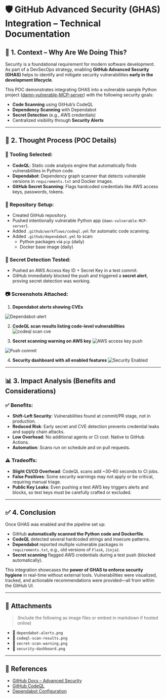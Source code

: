 # 🛡️ GitHub Advanced Security (GHAS) Integration – Technical Documentation

## 📌 1. Context – Why Are We Doing This?

Security is a foundational requirement for modern software development. As part of a DevSecOps strategy, enabling **GitHub Advanced Security (GHAS)** helps to identify and mitigate security vulnerabilities **early in the development lifecycle**.

This POC demonstrates integrating GHAS into a vulnerable sample Python project ([damn-vulnerable-MCP-server](https://github.com/vulnerable-apps/damn-vulnerable-MCP-server)) with the following security goals:
- **Code Scanning** using GitHub’s CodeQL
- **Dependency Scanning** with Dependabot
- **Secret Detection** (e.g., AWS credentials)
- Centralized visibility through **Security Alerts**

---

## 🔬 2. Thought Process (POC Details)

### 🔧 Tooling Selected:
- **CodeQL**: Static code analysis engine that automatically finds vulnerabilities in Python code.
- **Dependabot**: Dependency graph scanner that detects vulnerable versions in `requirements.txt` and Docker images.
- **GitHub Secret Scanning**: Flags hardcoded credentials like AWS access keys, passwords, tokens.

### 🧪 Repository Setup:
- Created GitHub repository.
- Pushed intentionally vulnerable Python app (`damn-vulnerable-MCP-server`).
- Added `.github/workflows/codeql.yml` for automatic code scanning.
- Added `.github/dependabot.yml` to scan:
  - Python packages via `pip` (daily)
  - Docker base image (daily)

### 🪪 Secret Detection Tested:
- Pushed an AWS Access Key ID + Secret Key in a test commit.
- GitHub immediately blocked the push and triggered a **secret alert**, proving secret detection was working.

### 📷 Screenshots Attached:
1. **Dependabot alerts showing CVEs**

![Dependabot-alert](https://github.com/user-attachments/assets/4f915f60-b14c-4af4-8588-5b613d6142d3)

2. **CodeQL scan results listing code-level vulnerabilities**
![codeql scan cve](https://github.com/user-attachments/assets/a02cc246-267f-4bac-afba-a6595e6f3053)

3. **Secret scanning warning on AWS key**
![AWS access key push](https://github.com/user-attachments/assets/3aa6dbc3-7dc2-4cce-a2e4-c9e4c8153660)

![Push commit](https://github.com/user-attachments/assets/ed9737c6-d06d-4d52-8052-35488ca36f1e)
  
4. **Security dashboard with all enabled features**
![Security Enabled](https://github.com/user-attachments/assets/ac05105c-e536-4df6-92ea-76e01f9496cd)

---

## 📊 3. Impact Analysis (Benefits and Considerations)

### ✅ Benefits:
- **Shift-Left Security**: Vulnerabilities found at commit/PR stage, not in production.
- **Reduced Risk**: Early secret and CVE detection prevents credential leaks and supply chain attacks.
- **Low Overhead**: No additional agents or CI cost. Native to GitHub Actions.
- **Automation**: Scans run on schedule and on pull requests.

### ⚠️ Tradeoffs:
- **Slight CI/CD Overhead**: CodeQL scans add ~30–60 seconds to CI jobs.
- **False Positives**: Some security warnings may not apply or be critical, requiring manual triage.
- **Public Key Leaks**: Even pushing a test AWS key triggers alerts and blocks, so test keys must be carefully crafted or excluded.

---

## ✅ 4. Conclusion

Once GHAS was enabled and the pipeline set up:
- GitHub **automatically scanned the Python code and Dockerfile**.
- **CodeQL** detected several hardcoded strings and insecure patterns.
- **Dependabot** reported multiple vulnerable packages in `requirements.txt`, e.g., old versions of `Flask`, `Jinja2`.
- **Secret scanning** flagged AWS credentials during a test push (blocked automatically).

This integration showcases the **power of GHAS to enforce security hygiene** in real-time without external tools. Vulnerabilities were visualized, tracked, and actionable recommendations were provided—all from within the GitHub UI.

---

## 📎 Attachments

> (Include the following as image files or embed in markdown if hosted online)

- 📸 `dependabot-alerts.png`
- 📸 `codeql-scan-results.png`
- 📸 `secret-scan-warning.png`
- 📸 `security-dashboard.png`

---

## 🧩 References

- [GitHub Docs – Advanced Security](https://docs.github.com/en/code-security)
- [GitHub CodeQL](https://codeql.github.com/)
- [Dependabot Configuration](https://docs.github.com/en/code-security/supply-chain-security/keeping-your-dependencies-updated-automatically/configuration-options-for-dependency-updates)

